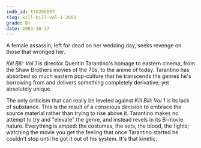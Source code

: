 ```yaml
---
imdb_id: tt0266697
slug: kill-bill-vol-1-2003
grade: B+
date: 2003-10-17
---
```


A female assassin, left for dead on her wedding day, seeks revenge on those that wronged her.

_Kill Bill: Vol 1_ is director Quentin Tarantino's homage to eastern cinema, from the Shaw Brothers movies of the 70s, to the anime of today. Tarantino has absorbed so much eastern pop-culture that he transcends the genres he's borrowing from and delivers something completely derivative, yet absolutely unique.

The only criticism that can really be leveled against _Kill Bill: Vol 1_ is its lack of substance. This is the result of a conscious decision to embrace the source material rather than trying to rise above it. Tarantino makes no attempt to try and "elevate" the genre, and instead revels in its B-movie nature. Everything is amped: the costumes, the sets, the blood, the fights; watching the movie you get the feeling that once Tarantino started he couldn't stop until he got it out of his system. It's that kinetic.
